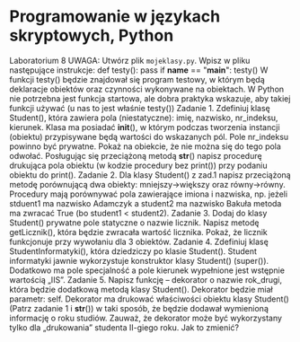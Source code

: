 # Programowanie w językach skryptowych, Python
Laboratorium 8
UWAGA: Utwórz plik `mojeklasy.py`. Wpisz w pliku następujące instrukcje:
def testy():
 pass
if __name__ == "__main__":
 testy()
W funkcji testy() będzie znajdował się program testowy, w którym będą deklaracje obiektów oraz
czynności wykonywane na obiektach. W Python nie potrzebna jest funkcja startowa, ale dobra
praktyka wskazuje, aby takiej funkcji używać (u nas to jest właśnie testy())
Zadanie 1. Zdefiniuj klasę Student(), która zawiera pola (niestatyczne): imię, nazwisko, nr_indeksu,
kierunek. Klasa ma posiadać __init__(), w którym podczas tworzenia instancji (obiektu) przypisywane
będą wartości do wskazanych pól. Pole nr_indeksu powinno być prywatne. Pokaż na obiekcie, że nie
można się do tego pola odwołać. Posługując się przeciążoną metodą __str__() napisz procedurę
drukująca pola obiektu (w kodzie procedury bez print()) przy podaniu obiektu do print().
Zadanie 2. Dla klasy Student() z zad.1 napisz przeciążoną metodę porównującą dwa obiekty:
mniejszy->większy oraz równy->równy. Procedury mają porównywać pola zawierające imiona i
nazwiska, np. jeżeli stduent1 ma nazwisko Adamczyk a student2 ma nazwisko Bakuła metoda ma
zwracać True (bo student1 < student2).
Zadanie 3. Dodaj do klasy Student() prywatne pole statyczne o nazwie licznik. Napisz metodę
getLicznik(), która będzie zwracała wartość licznika. Pokaż, że licznik funkcjonuje przy wywołaniu dla
3 obiektów.
Zadanie 4. Zdefiniuj klasę StudentInformatyki(), która dziedziczy po klasie Student(). Student
informatyki jawnie wykorzystuje konstruktor klasy Student() (super()). Dodatkowo ma pole
specjalność a pole kierunek wypełnione jest wstępnie wartością „IIS”.
Zadanie 5. Napisz funkcję – dekorator o nazwie rok_drugi, która będzie dodatkową metodą klasy
Student(). Dekorator będzie miał parametr: self. Dekorator ma drukować właściwości obiektu klasy
Student() (Patrz zadanie 1 i __str__()) w taki sposób, że będzie dodawał wymienioną informację o
roku studiów. Zauważ, że dekorator może być wykorzystany tylko dla „drukowania” studenta II-giego
roku. Jak to zmienić?
